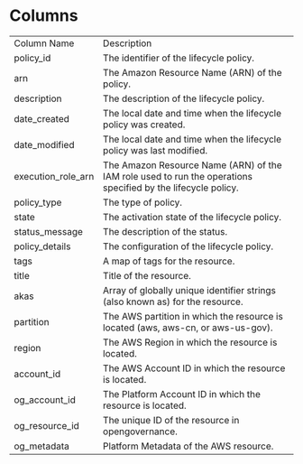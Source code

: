 # Columns  

<table>
	<tr><td>Column Name</td><td>Description</td></tr>
	<tr><td>policy_id</td><td>The identifier of the lifecycle policy.</td></tr>
	<tr><td>arn</td><td>The Amazon Resource Name (ARN) of the policy.</td></tr>
	<tr><td>description</td><td>The description of the lifecycle policy.</td></tr>
	<tr><td>date_created</td><td>The local date and time when the lifecycle policy was created.</td></tr>
	<tr><td>date_modified</td><td>The local date and time when the lifecycle policy was last modified.</td></tr>
	<tr><td>execution_role_arn</td><td>The Amazon Resource Name (ARN) of the IAM role used to run the operations specified by the lifecycle policy.</td></tr>
	<tr><td>policy_type</td><td>The type of policy.</td></tr>
	<tr><td>state</td><td>The activation state of the lifecycle policy.</td></tr>
	<tr><td>status_message</td><td>The description of the status.</td></tr>
	<tr><td>policy_details</td><td>The configuration of the lifecycle policy.</td></tr>
	<tr><td>tags</td><td>A map of tags for the resource.</td></tr>
	<tr><td>title</td><td>Title of the resource.</td></tr>
	<tr><td>akas</td><td>Array of globally unique identifier strings (also known as) for the resource.</td></tr>
	<tr><td>partition</td><td>The AWS partition in which the resource is located (aws, aws-cn, or aws-us-gov).</td></tr>
	<tr><td>region</td><td>The AWS Region in which the resource is located.</td></tr>
	<tr><td>account_id</td><td>The AWS Account ID in which the resource is located.</td></tr>
	<tr><td>og_account_id</td><td>The Platform Account ID in which the resource is located.</td></tr>
	<tr><td>og_resource_id</td><td>The unique ID of the resource in opengovernance.</td></tr>
	<tr><td>og_metadata</td><td>Platform Metadata of the AWS resource.</td></tr>
</table>
